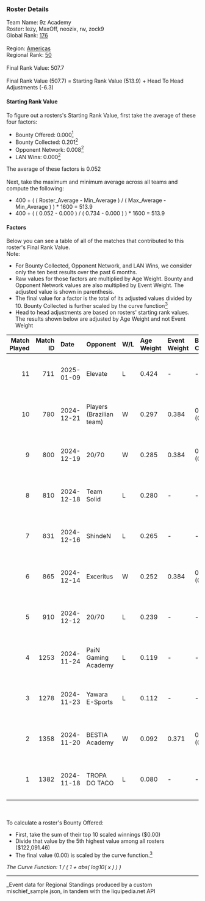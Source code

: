 ### Roster Details<br />
Team Name: 9z Academy<br />
Roster: lezy, MaxOff, neozix, rw, zock9<br />
Global Rank: [176](../../standings_global_2025_05_05.md)<br />
<br />
Region: [Americas]( ../../standings_americas_2025_05_05.md)<br />
Regional Rank: [50]( ../../standings_americas_2025_05_05.md)<br />
<br />
Final Rank Value:  507.7<br />
<br />
Final Rank Value (507.7) = Starting Rank Value (513.9) + Head To Head Adjustments (-6.3)<br />

#### Starting Rank Value<br />
To figure out a rosters's Starting Rank Value, first take the average of these four factors:<br />
- Bounty Offered: 0.000[<sup>1</sup>](#table2)
- Bounty Collected: 0.201[<sup>2</sup>](#table1)
- Opponent Network: 0.008[<sup>2</sup>](#table1)
- LAN Wins: 0.000[<sup>2</sup>](#table1)

The average of these factors is 0.052<br />
<br />
Next, take the maximum and minimum average across all teams and compute the following:<br />
- 400 + ( ( Roster_Average - Min_Average ) / ( Max_Average - Min_Average ) ) * 1600 = 513.9
- 400 + ( ( 0.052 - 0.000 ) / ( 0.734 - 0.000 ) ) * 1600 = 513.9


#### Factors<br />
Below you can see a table of all of the matches that contributed to this roster's Final Rank Value.<br />
Note:<br />

- For Bounty Collected, Opponent Network, and LAN Wins, we consider only the ten best results over the past 6 months.
- Raw values for those factors are multiplied by Age Weight. Bounty and Opponent Network values are also multiplied by Event Weight. The adjusted value is shown in parenthesis.
- The final value for a factor is the total of its adjusted values divided by 10. Bounty Collected is further scaled by the curve function[<sup>3</sup>](#curveFunction)
- Head to head adjustments are based on rosters' starting rank values. The results shown below are adjusted by Age Weight and not Event Weight
<span id="table1"></span><br />


| Match Played | Match ID | Date       | Opponent                 | W/L | Age Weight | Event Weight | Bounty Collected | Opponent Network | LAN Wins  | H2H Adj. | Roster                           |
| -: | -: | :- | :- | :- | :- | :- | :- | :- | :- | -: | :- |
|           11 |      711 | 2025-01-09 | Elevate                  | L   | 0.424      | -            | -                | -                | -         |    -8.70 | lezy, MaxOff, neozix, rw, zock9  |
|           10 |      780 | 2024-12-21 | Players (Brazilian team) | W   | 0.297      | 0.384        | 0.009 (0.001)    | 0.473 (0.054)    | 0 (0.000) |     7.10 | lezy, MaxOff, neozix, rw, zock9  |
|            9 |      800 | 2024-12-19 | 20/70                    | W   | 0.285      | 0.384        | 0.001 (0.000)    | 0.064 (0.007)    | 0 (0.000) |     4.74 | lezy, MaxOff, neozix, rw, zock9  |
|            8 |      810 | 2024-12-18 | Team Solid               | L   | 0.280      | -            | -                | -                | -         |    -1.74 | lezy, MaxOff, neozix, rw, zock9  |
|            7 |      831 | 2024-12-16 | ShindeN                  | L   | 0.265      | -            | -                | -                | -         |    -4.42 | lezy, MaxOff, neozix, rw, zock9  |
|            6 |      865 | 2024-12-14 | Exceritus                | W   | 0.252      | 0.384        | 0.000 (0.000)    | 0.212 (0.021)    | 0 (0.000) |     3.90 | lezy, MaxOff, neozix, rw, zock9  |
|            5 |      910 | 2024-12-12 | 20/70                    | L   | 0.239      | -            | -                | -                | -         |    -3.52 | divine, lezy, MaxOff, neozix, rw |
|            4 |     1253 | 2024-11-24 | PaiN Gaming Academy      | L   | 0.119      | -            | -                | -                | -         |    -2.44 | divine, lezy, MaxOff, neozix, rw |
|            3 |     1278 | 2024-11-23 | Yawara E-Sports          | L   | 0.112      | -            | -                | -                | -         |    -1.36 | divine, lezy, MaxOff, neozix, rw |
|            2 |     1358 | 2024-11-20 | BESTIA Academy           | W   | 0.092      | 0.371        | 0.000 (0.000)    | 0.000 (0.000)    | 0 (0.000) |     1.01 | divine, lezy, MaxOff, neozix, rw |
|            1 |     1382 | 2024-11-18 | TROPA DO TACO            | L   | 0.080      | -            | -                | -                | -         |    -0.81 | divine, lezy, MaxOff, neozix, rw |

<br />
<span id="table2"></span><br />
To calculate a roster's Bounty Offered:<br />

- First, take the sum of their top 10 scaled winnings ($0.00)
- Divide that value by the 5th highest value among all rosters ($122,091.46)
- The final value (0.00) is scaled by the curve function.[<sup>3</sup>](#curveFunction)

<span id="curveFunction"></span>_The Curve Function: 1 / ( 1 + abs( log10( x ) ) )_<br />

---
_Event data for Regional Standings produced by a custom mischief_sample.json, in tandem with the liquipedia.net API<br />
